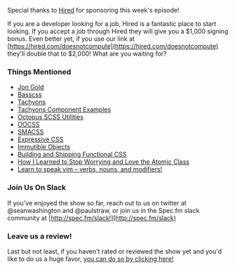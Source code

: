 Special thanks to [Hired](https://hired.com/doesnotcompute) for sponsoring this week's episode!

If you are a developer looking for a job, Hired is a fantastic place to start looking. If you accept a job through Hired they will give you a $1,000 signing bonus. Even better yet, if you use our link at [https://hired.com/doesnotcompute](https://hired.com/doesnotcompute) they'll double that to $2,000! What are you waiting for?
 
### Things Mentioned

* [Jon Gold](http://jon.gold)
* [Basscss](http://basscss.com)
* [Tachyons](http://tachyons.io)
* [Tachyons Component Examples](http://tachyons.io/components/)
* [Octopus SCSS Utilities](https://github.com/octopuscreative/scss-util)
* [OOCSS](https://github.com/stubbornella/oocss/wiki)
* [SMACSS](https://smacss.com)
* [Expressive CSS](http://johnpolacek.github.io/expressive-css/)
* [Immutible Objects](https://en.wikipedia.org/wiki/Immutable_object)
* [Building and Shipping Functional CSS](https://blog.colepeters.com/building-and-shipping-functional-css/)
* [How I Learned to Stop Worrying and Love the Atomic Class](https://medium.com/buzzfeed-design/how-i-learned-to-stop-worrying-and-love-the-atomic-class-98d6ccc45781)
* [Learn to speak vim – verbs, nouns, and modifiers!](http://yanpritzker.com/2011/12/16/learn-to-speak-vim-verbs-nouns-and-modifiers/)

### Join Us On Slack

If you've enjoyed the show so far, reach out to us on twitter at @seanwashington and @paulstraw, or join us in the Spec.fm slack community at [http://spec.fm/slack!](http://spec.fm/slack)

### Leave us a review!

Last but not least, if you haven't rated or reviewed the show yet and you'd like to do us a huge favor, [you can do so by clicking here!](https://itunes.apple.com/us/podcast/does-not-compute/id1048731980?mt=2)  
